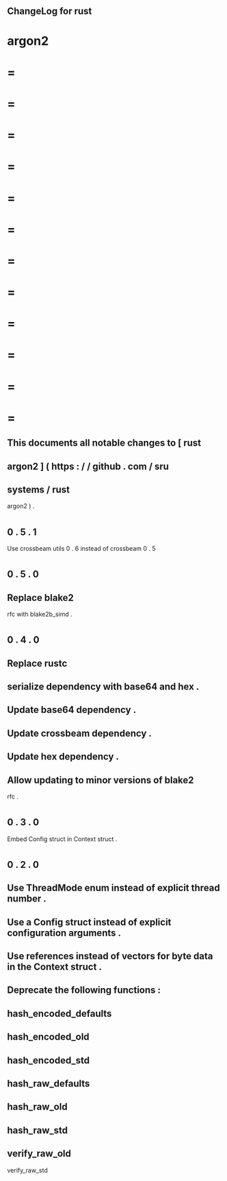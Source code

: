 ChangeLog
for
rust
-
argon2
=
=
=
=
=
=
=
=
=
=
=
=
=
=
=
=
=
=
=
=
=
=
=
=
=
This
documents
all
notable
changes
to
[
rust
-
argon2
]
(
https
:
/
/
github
.
com
/
sru
-
systems
/
rust
-
argon2
)
.
#
#
0
.
5
.
1
-
Use
crossbeam
utils
0
.
6
instead
of
crossbeam
0
.
5
#
#
0
.
5
.
0
-
Replace
blake2
-
rfc
with
blake2b_simd
.
#
#
0
.
4
.
0
-
Replace
rustc
-
serialize
dependency
with
base64
and
hex
.
-
Update
base64
dependency
.
-
Update
crossbeam
dependency
.
-
Update
hex
dependency
.
-
Allow
updating
to
minor
versions
of
blake2
-
rfc
.
#
#
0
.
3
.
0
-
Embed
Config
struct
in
Context
struct
.
#
#
0
.
2
.
0
-
Use
ThreadMode
enum
instead
of
explicit
thread
number
.
-
Use
a
Config
struct
instead
of
explicit
configuration
arguments
.
-
Use
references
instead
of
vectors
for
byte
data
in
the
Context
struct
.
-
Deprecate
the
following
functions
:
-
hash_encoded_defaults
-
hash_encoded_old
-
hash_encoded_std
-
hash_raw_defaults
-
hash_raw_old
-
hash_raw_std
-
verify_raw_old
-
verify_raw_std
